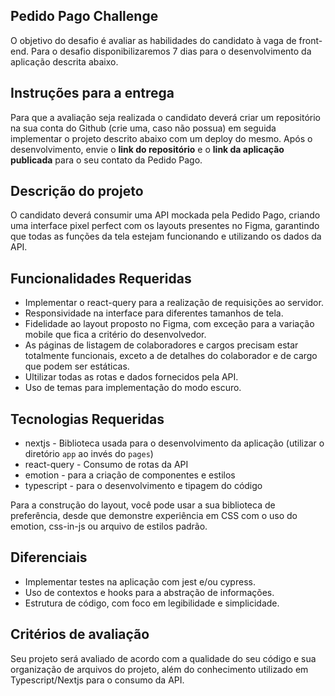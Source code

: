 ## Pedido Pago Challenge 
O objetivo do desafio é avaliar as habilidades do candidato à vaga de front-end. Para o desafio disponibilizaremos 7 dias para o desenvolvimento da aplicação descrita abaixo.

## Instruções para a entrega
Para que a avaliação seja realizada o candidato deverá criar um repositório na sua conta do Github (crie uma, caso não possua) em seguida implementar o projeto descrito abaixo com um deploy do mesmo. Após o desenvolvimento, envie o **link do repositório** e o **link da aplicação publicada** para o seu contato da Pedido Pago.

## Descrição do projeto 
O candidato deverá consumir uma API mockada pela Pedido Pago, criando uma interface pixel perfect com os layouts presentes no Figma, garantindo que todas as funções da tela estejam funcionando e utilizando os dados da API.

## Funcionalidades Requeridas
- Implementar o react-query para a realização de requisições ao servidor.
- Responsividade na interface para diferentes tamanhos de tela.
- Fidelidade ao layout proposto no Figma, com exceção para a variação mobile que fica a critério do desenvolvedor.
- As páginas de listagem de colaboradores e cargos precisam estar totalmente funcionais, exceto a de detalhes do colaborador e de cargo que podem ser estáticas. 
- Ultilizar todas as rotas e dados fornecidos pela API.
- Uso de temas para implementação do modo escuro. 

## Tecnologias Requeridas

- nextjs - Biblioteca usada para o desenvolvimento da aplicação (utilizar o diretório `app` ao invés do `pages`)
- react-query - Consumo de rotas da API
- emotion - para a criação de componentes e estilos
- typescript - para o desenvolvimento e tipagem do código

Para a construção do layout, você pode usar a sua biblioteca de preferência, desde que demonstre experiência em CSS com o uso do emotion, css-in-js ou arquivo de estilos padrão.

## Diferenciais
- Implementar testes na aplicação com jest e/ou cypress.
- Uso de contextos e hooks para a abstração de informações. 
- Estrutura de código, com foco em legibilidade e simplicidade. 

## Critérios de avaliação

Seu projeto será avaliado de acordo com a qualidade do seu código e sua organização de arquivos do projeto, além do conhecimento utilizado em Typescript/Nextjs para o consumo da API.

